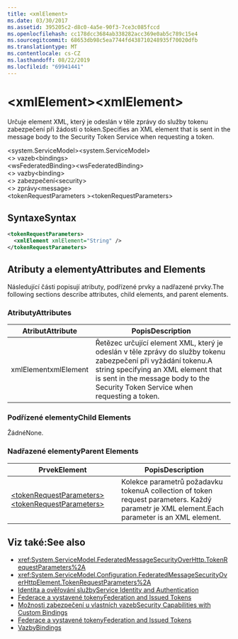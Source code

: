 ```yaml
---
title: <xmlElement>
ms.date: 03/30/2017
ms.assetid: 395205c2-d8c0-4a5e-90f3-7ce3c085fccd
ms.openlocfilehash: cc178dcc3684ab338282acc369e0ab5c789c15e4
ms.sourcegitcommit: 68653db98c5ea7744fd438710248935f70020dfb
ms.translationtype: MT
ms.contentlocale: cs-CZ
ms.lasthandoff: 08/22/2019
ms.locfileid: "69941441"
---
```

# <a name="xmlelement"></a><span data-ttu-id="3dab8-101">\<xmlElement></span><span class="sxs-lookup"><span data-stu-id="3dab8-101">\<xmlElement></span></span>
<span data-ttu-id="3dab8-102">Určuje element XML, který je odeslán v těle zprávy do služby tokenu zabezpečení při žádosti o token.</span><span class="sxs-lookup"><span data-stu-id="3dab8-102">Specifies an XML element that is sent in the message body to the Security Token Service when requesting a token.</span></span>  
  
 <span data-ttu-id="3dab8-103">\<system.ServiceModel></span><span class="sxs-lookup"><span data-stu-id="3dab8-103">\<system.ServiceModel></span></span>  
<span data-ttu-id="3dab8-104">\<> vazeb</span><span class="sxs-lookup"><span data-stu-id="3dab8-104">\<bindings></span></span>  
<span data-ttu-id="3dab8-105">\<wsFederatedBinding></span><span class="sxs-lookup"><span data-stu-id="3dab8-105">\<wsFederatedBinding></span></span>  
<span data-ttu-id="3dab8-106">\<> vazby</span><span class="sxs-lookup"><span data-stu-id="3dab8-106">\<binding></span></span>  
<span data-ttu-id="3dab8-107">\<> zabezpečení</span><span class="sxs-lookup"><span data-stu-id="3dab8-107">\<security></span></span>  
<span data-ttu-id="3dab8-108">\<> zprávy</span><span class="sxs-lookup"><span data-stu-id="3dab8-108">\<message></span></span>  
<span data-ttu-id="3dab8-109">\<tokenRequestParameters ></span><span class="sxs-lookup"><span data-stu-id="3dab8-109">\<tokenRequestParameters></span></span>  
  
## <a name="syntax"></a><span data-ttu-id="3dab8-110">Syntaxe</span><span class="sxs-lookup"><span data-stu-id="3dab8-110">Syntax</span></span>  
  
```xml  
<tokenRequestParameters>
  <xmlElement xmlElement="String" />
</tokenRequestParameters>
```  
  
## <a name="attributes-and-elements"></a><span data-ttu-id="3dab8-111">Atributy a elementy</span><span class="sxs-lookup"><span data-stu-id="3dab8-111">Attributes and Elements</span></span>  
 <span data-ttu-id="3dab8-112">Následující části popisují atributy, podřízené prvky a nadřazené prvky.</span><span class="sxs-lookup"><span data-stu-id="3dab8-112">The following sections describe attributes, child elements, and parent elements.</span></span>  
  
### <a name="attributes"></a><span data-ttu-id="3dab8-113">Atributy</span><span class="sxs-lookup"><span data-stu-id="3dab8-113">Attributes</span></span>  
  
|<span data-ttu-id="3dab8-114">Atribut</span><span class="sxs-lookup"><span data-stu-id="3dab8-114">Attribute</span></span>|<span data-ttu-id="3dab8-115">Popis</span><span class="sxs-lookup"><span data-stu-id="3dab8-115">Description</span></span>|  
|---------------|-----------------|  
|<span data-ttu-id="3dab8-116">xmlElement</span><span class="sxs-lookup"><span data-stu-id="3dab8-116">xmlElement</span></span>|<span data-ttu-id="3dab8-117">Řetězec určující element XML, který je odeslán v těle zprávy do služby tokenu zabezpečení při vyžádání tokenu.</span><span class="sxs-lookup"><span data-stu-id="3dab8-117">A string specifying an XML element that is sent in the message body to the Security Token Service when requesting a token.</span></span>|  
  
### <a name="child-elements"></a><span data-ttu-id="3dab8-118">Podřízené elementy</span><span class="sxs-lookup"><span data-stu-id="3dab8-118">Child Elements</span></span>  
 <span data-ttu-id="3dab8-119">Žádné</span><span class="sxs-lookup"><span data-stu-id="3dab8-119">None.</span></span>  
  
### <a name="parent-elements"></a><span data-ttu-id="3dab8-120">Nadřazené elementy</span><span class="sxs-lookup"><span data-stu-id="3dab8-120">Parent Elements</span></span>  
  
|<span data-ttu-id="3dab8-121">Prvek</span><span class="sxs-lookup"><span data-stu-id="3dab8-121">Element</span></span>|<span data-ttu-id="3dab8-122">Popis</span><span class="sxs-lookup"><span data-stu-id="3dab8-122">Description</span></span>|  
|-------------|-----------------|  
|[<span data-ttu-id="3dab8-123">\<tokenRequestParameters></span><span class="sxs-lookup"><span data-stu-id="3dab8-123">\<tokenRequestParameters></span></span>](tokenrequestparameters.md)|<span data-ttu-id="3dab8-124">Kolekce parametrů požadavku tokenu</span><span class="sxs-lookup"><span data-stu-id="3dab8-124">A collection of token request parameters.</span></span> <span data-ttu-id="3dab8-125">Každý parametr je XML element.</span><span class="sxs-lookup"><span data-stu-id="3dab8-125">Each parameter is an XML element.</span></span>|  
  
## <a name="see-also"></a><span data-ttu-id="3dab8-126">Viz také:</span><span class="sxs-lookup"><span data-stu-id="3dab8-126">See also</span></span>

- <xref:System.ServiceModel.FederatedMessageSecurityOverHttp.TokenRequestParameters%2A>
- <xref:System.ServiceModel.Configuration.FederatedMessageSecurityOverHttpElement.TokenRequestParameters%2A>
- [<span data-ttu-id="3dab8-127">Identita a ověřování služby</span><span class="sxs-lookup"><span data-stu-id="3dab8-127">Service Identity and Authentication</span></span>](../../../wcf/feature-details/service-identity-and-authentication.md)
- [<span data-ttu-id="3dab8-128">Federace a vystavené tokeny</span><span class="sxs-lookup"><span data-stu-id="3dab8-128">Federation and Issued Tokens</span></span>](../../../wcf/feature-details/federation-and-issued-tokens.md)
- [<span data-ttu-id="3dab8-129">Možnosti zabezpečení u vlastních vazeb</span><span class="sxs-lookup"><span data-stu-id="3dab8-129">Security Capabilities with Custom Bindings</span></span>](../../../wcf/feature-details/security-capabilities-with-custom-bindings.md)
- [<span data-ttu-id="3dab8-130">Federace a vystavené tokeny</span><span class="sxs-lookup"><span data-stu-id="3dab8-130">Federation and Issued Tokens</span></span>](../../../wcf/feature-details/federation-and-issued-tokens.md)
- [<span data-ttu-id="3dab8-131">Vazby</span><span class="sxs-lookup"><span data-stu-id="3dab8-131">Bindings</span></span>](../../../wcf/bindings.md)
